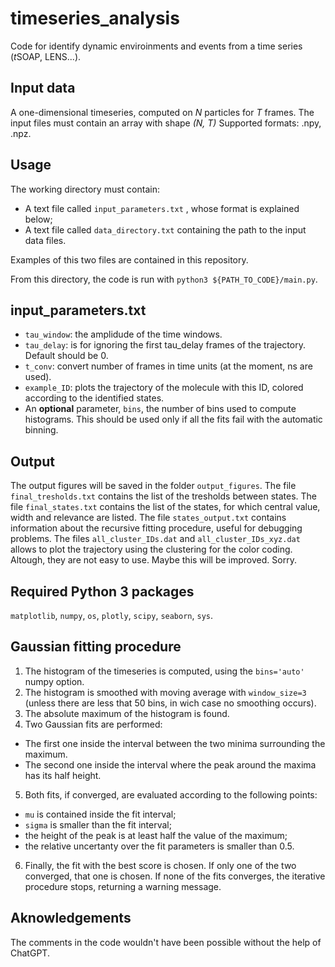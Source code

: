 # timeseries_analysis
Code for identify dynamic enviroinments and events from a time series 
(*t*SOAP, LENS...). 

## Input data
A one-dimensional timeseries, computed on *N* particles for *T* frames. The input files must contain an array with shape *(N, T)* Supported formats: .npy, .npz.

## Usage
The working directory must contain:
* A text file called `input_parameters.txt` , whose format is explained below;
* A text file called `data_directory.txt` containing the path to the input data files.

Examples of this two files are contained in this repository. 

From this directory, the code is run with `python3 ${PATH_TO_CODE}/main.py`. 

## input_parameters.txt
* `tau_window`: the amplidude of the time windows. 
* `tau_delay`: is for ignoring the first tau_delay frames of the trajectory. Default should be 0. 
* `t_conv`: convert number of frames in time units (at the moment, ns are used). 
* `example_ID`: plots the trajectory of the molecule with this ID, colored according to the identified states. 
* An **optional** parameter, `bins`, the number of bins used to compute histograms. This should be used only if all the fits fail with the automatic binning. 

## Output
The output figures will be saved in the folder `output_figures`. The file `final_tresholds.txt` contains the list of the tresholds between states. The file `final_states.txt` contains the list of the states, for which central value, width and relevance are listed. The file `states_output.txt` contains information about the recursive fitting procedure, useful for debugging problems. The files `all_cluster_IDs.dat` and `all_cluster_IDs_xyz.dat` allows to plot the trajectory using the clustering for the color coding. Altough, they are not easy to use. Maybe this will be improved. Sorry. 

## Required Python 3 packages
`matplotlib`, `numpy`, `os`, `plotly`, `scipy`, `seaborn`, `sys`. 

## Gaussian fitting procedure
1. The histogram of the timeseries is computed, using the `bins='auto'` numpy option. 
2. The histogram is smoothed with moving average with `window_size=3` (unless there are less that 50 bins, in wich case no smoothing occurs). 
3. The absolute maximum of the histogram is found. 
4. Two Gaussian fits are performed:
 * The first one inside the interval between the two minima surrounding the maximum. 
 * The second one inside the interval where the peak around the maxima has its half height. 
5. Both fits, if converged, are evaluated according to the following points:
 * `mu` is contained inside the fit interval;
 * `sigma` is smaller than the fit interval;
 * the height of the peak is at least half the value of the maximum;
 * the relative uncertanty over the fit parameters is smaller than 0.5.
6. Finally, the fit with the best score is chosen. If only one of the two converged, that one is chosen. If none of the fits converges, the iterative procedure stops, returning a warning message. 

## Aknowledgements
The comments in the code wouldn't have been possible without the help of ChatGPT. 